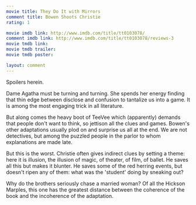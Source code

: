 ```yaml
---
movie title: They Do It with Mirrors
comment title: Bowen Shoots Christie
rating: 1

movie imdb link: http://www.imdb.com/title/tt0103078/
comment imdb link: http://www.imdb.com/title/tt0103078/reviews-3
movie tmdb link: 
movie tmdb trailer: 
movie tmdb poster: 

layout: comment
---
```


Spoilers herein.

Dame Agatha must be turning and turning. She spends her energy finding that thin  edge between disclose and confusion to tantalize us into a game. It is among the most  engaging trick in all literature.

But along comes the heavy boot of TeeVee which (apparently) demands that people don't  want to think, so jettison all the clues and games. Bowen's other adaptations usually plod  on and surprise us all at the end. We are not detectives, but among the puzzled people in  the parlor to whom explanations are made late.

But this is the worst. Christie often gives indirect clues by setting a theme: here it is  illusion, the illusion of magic, of theater, of film, of ballet. He saves all this but makes it  blunter. He saves some of the red herring events, but doesn't ripen any of them: what  was the 'student' doing by sneaking out? 

Why do the brothers seriously chase a married woman? Of all the Hickson Marples, this  one has the greatest distance between the coherence of the book and the incoherence of  the adaptation.